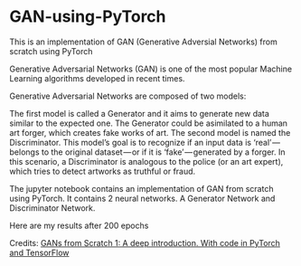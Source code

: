 # GAN-using-PyTorch

This is an implementation of GAN (Generative Adversial Networks) from scratch using PyTorch

Generative Adversarial Networks (GAN) is one of the most popular Machine Learning algorithms developed in recent times. 

Generative Adversarial Networks are composed of two models:

The first model is called a Generator and it aims to generate new data similar to the expected one. The Generator could be asimilated to a human art forger, which creates fake works of art.
The second model is named the Discriminator. This model’s goal is to recognize if an input data is ‘real’ — belongs to the original dataset — or if it is ‘fake’ — generated by a forger. In this scenario, a Discriminator is analogous to the police (or an art expert), which tries to detect artworks as truthful or fraud.

The jupyter notebook contains an implementation of GAN from scratch using PyTorch. It contains 2 neural networks. A Generator Network and Discriminator Network.

Here are my results after 200 epochs

Credits:
[GANs from Scratch 1: A deep introduction. With code in PyTorch and TensorFlow](https://medium.com/ai-society/gans-from-scratch-1-a-deep-introduction-with-code-in-pytorch-and-tensorflow-cb03cdcdba0f)
